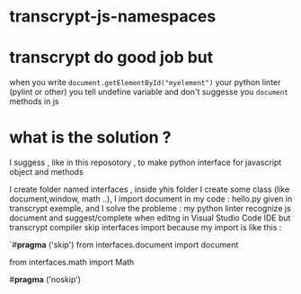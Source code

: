# transcrypt-js-namespaces

# transcrypt do good job but

when you write   `document.getElementById("myelement")` your python linter  (pylint or other)   you tell undefine variable and don't suggesse you  `document` methods in js

# what is the solution ?

I suggess , like in this reposotory  , to make python interface for javascript object and methods 

I create folder named  interfaces , inside yhis folder I create  some class (like document,window, math ..), I import document in my code : hello.py given in transcrypt exemple,
and I solve the probleme : my python linter  recognize js document  and suggest/complete when editng in Visual Studio Code IDE  but transcrypt compiler skip interfaces import because
my import is like this :


`#__pragma__ ('skip') 
from interfaces.document import document

from interfaces.math import Math

#__pragma__ ('noskip')

`
`

